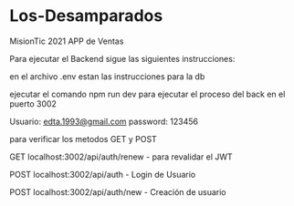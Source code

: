 # Los-Desamparados

MisionTic 2021
APP de Ventas

Para ejecutar el Backend sigue las siguientes instrucciones:

en el archivo .env estan las instrucciones para la db

ejecutar el comando npm run dev para ejecutar el proceso del back en el puerto 3002

Usuario: edta.1993@gmail.com
password: 123456

para verificar los metodos GET y POST

GET localhost:3002/api/auth/renew - para revalidar el JWT

POST localhost:3002/api/auth - Login de Usuario

POST localhost:3002/api/auth/new - Creación de usuario
